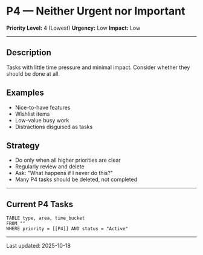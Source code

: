 # P4 — Neither Urgent nor Important

**Priority Level:** 4 (Lowest)
**Urgency:** Low
**Impact:** Low

---

## Description

Tasks with little time pressure and minimal impact. Consider whether they should be done at all.

## Examples
- Nice-to-have features
- Wishlist items
- Low-value busy work
- Distractions disguised as tasks

## Strategy
- Do only when all higher priorities are clear
- Regularly review and delete
- Ask: "What happens if I never do this?"
- Many P4 tasks should be deleted, not completed

---

## Current P4 Tasks

```dataview
TABLE type, area, time_bucket
FROM ""
WHERE priority = [[P4]] AND status = "Active"
```

---

Last updated: 2025-10-18

